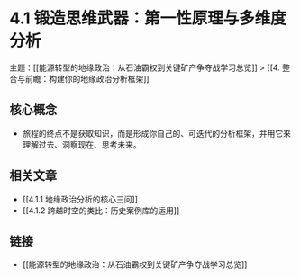 # 4.1 锻造思维武器：第一性原理与多维度分析

主题：[[能源转型的地缘政治：从石油霸权到关键矿产争夺战学习总览]] > [[4. 整合与前瞻：构建你的地缘政治分析框架]]

## 核心概念

- 旅程的终点不是获取知识，而是形成你自己的、可迭代的分析框架，并用它来理解过去、洞察现在、思考未来。

## 相关文章

- [[4.1.1 地缘政治分析的核心三问]]
- [[4.1.2 跨越时空的类比：历史案例库的运用]]

## 链接

- [[能源转型的地缘政治：从石油霸权到关键矿产争夺战学习总览]]
